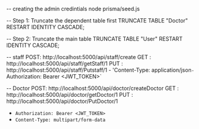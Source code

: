 -- creating the admin credintials 
node prisma/seed.js


-- Step 1: Truncate the dependent table first
TRUNCATE TABLE "Doctor" RESTART IDENTITY CASCADE;

-- Step 2: Truncate the main table
TRUNCATE TABLE "User" RESTART IDENTITY CASCADE;


-- staff 
POST: http://localhost:5000/api/staff/create
GET : http://localhost:5000/api/staff/getStaff/1
PUT : http://localhost:5000/api/staff/Putstaff/1
    - 'Content-Type: application/json`
    - `Authorization: Bearer <JWT_TOKEN>`

-- Doctor
POST: http://localhost:5000/api/doctor/createDoctor
GET : http://localhost:5000/api/doctor/getDoctor/1
PUT : http://localhost:5000/api/doctor/PutDoctor/1

  - `Authorization: Bearer <JWT_TOKEN>`
  - `Content-Type: multipart/form-data`





